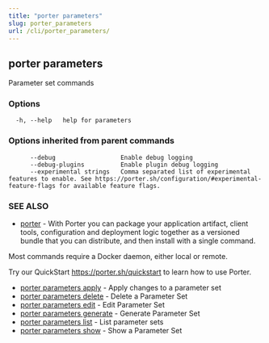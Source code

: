 ```yaml
---
title: "porter parameters"
slug: porter_parameters
url: /cli/porter_parameters/
---
```

## porter parameters

Parameter set commands

### Options

```
  -h, --help   help for parameters
```

### Options inherited from parent commands

```
      --debug                  Enable debug logging
      --debug-plugins          Enable plugin debug logging
      --experimental strings   Comma separated list of experimental features to enable. See https://porter.sh/configuration/#experimental-feature-flags for available feature flags.
```

### SEE ALSO

* [porter](/cli/porter/)	 - With Porter you can package your application artifact, client tools, configuration and deployment logic together as a versioned bundle that you can distribute, and then install with a single command.

Most commands require a Docker daemon, either local or remote.

Try our QuickStart https://porter.sh/quickstart to learn how to use Porter.

* [porter parameters apply](/cli/porter_parameters_apply/)	 - Apply changes to a parameter set
* [porter parameters delete](/cli/porter_parameters_delete/)	 - Delete a Parameter Set
* [porter parameters edit](/cli/porter_parameters_edit/)	 - Edit Parameter Set
* [porter parameters generate](/cli/porter_parameters_generate/)	 - Generate Parameter Set
* [porter parameters list](/cli/porter_parameters_list/)	 - List parameter sets
* [porter parameters show](/cli/porter_parameters_show/)	 - Show a Parameter Set

